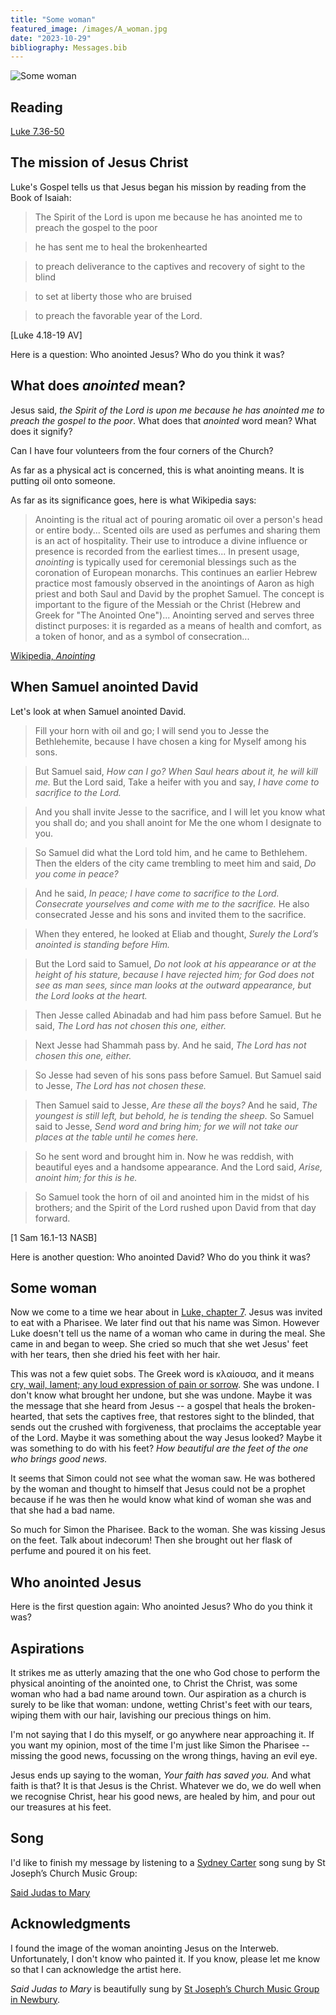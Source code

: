```yaml
---
title: "Some woman"
featured_image: /images/A_woman.jpg
date: "2023-10-29"
bibliography: Messages.bib
---
```


![Some woman](/images/A_woman.jpg)

## Reading

[Luke 7.36-50](https://www.crosswire.org/study/parallelstudy.jsp?key=Luke+7%3A36#cv)

## The mission of Jesus Christ

Luke's Gospel tells us that Jesus began his mission by reading from the Book of Isaiah:

> The Spirit of the Lord is upon me because he has anointed me to preach the gospel to the poor

> he has sent me to heal the brokenhearted

> to preach deliverance to the captives and recovery of sight to the blind

> to set at liberty those who are bruised

> to preach the favorable year of the Lord.

[Luke 4.18-19 AV]

Here is a question: Who anointed Jesus? Who do you think it was?

## What does *anointed* mean?

Jesus said, *the Spirit of the Lord is upon me because he has anointed me to preach the gospel to the poor*. What does that *anointed* word mean? What does it signify?

Can I have four volunteers from the four corners of the Church?

As far as a physical act is concerned, this is what anointing means. It is putting oil onto someone.

As far as its significance goes, here is what Wikipedia says:

> Anointing is the ritual act of pouring aromatic oil over a person's head or entire body... Scented oils are used as perfumes and sharing them is an act of hospitality. Their use to introduce a divine influence or presence is recorded from the earliest times... In present usage, *anointing* is typically used for ceremonial blessings such as the coronation of European monarchs. This continues an earlier Hebrew practice most famously observed in the anointings of Aaron as high priest and both Saul and David by the prophet Samuel. The concept is important to the figure of the Messiah or the Christ (Hebrew and Greek for "The Anointed One")... Anointing served and serves three distinct purposes: it is regarded as a means of health and comfort, as a token of honor, and as a symbol of consecration...

[Wikipedia, *Anointing*](https://en.wikipedia.org/wiki/Anointing)

## When Samuel anointed David

Let's look at when Samuel anointed David.

> Fill your horn with oil and go; I will send you to Jesse the Bethlehemite, because I have chosen a king for Myself among his sons.
	
> But Samuel said, *How can I go? When Saul hears about it, he will kill me.* But the Lord said, Take a heifer with you and say, *I have come to sacrifice to the Lord.*
	
> And you shall invite Jesse to the sacrifice, and I will let you know what you shall do; and you shall anoint for Me the one whom I designate to you.

> So Samuel did what the Lord told him, and he came to Bethlehem. Then the elders of the city came trembling to meet him and said, *Do you come in peace?*

> And he said, *In peace; I have come to sacrifice to the Lord. Consecrate yourselves and come with me to the sacrifice.* He also consecrated Jesse and his sons and invited them to the sacrifice.

> When they entered, he looked at Eliab and thought, *Surely the Lord’s anointed is standing before Him.*

> But the Lord said to Samuel, *Do not look at his appearance or at the height of his stature, because I have rejected him; for God does not see as man sees, since man looks at the outward appearance, but the Lord looks at the heart.*

> Then Jesse called Abinadab and had him pass before Samuel. But he said, *The Lord has not chosen this one, either.*

> Next Jesse had Shammah pass by. And he said, *The Lord has not chosen this one, either.*

> So Jesse had seven of his sons pass before Samuel. But Samuel said to Jesse, *The Lord has not chosen these.*

> Then Samuel said to Jesse, *Are these all the boys?* And he said, *The youngest is still left, but behold, he is tending the sheep.* So Samuel said to Jesse, *Send word and bring him; for we will not take our places at the table until he comes here.*

> So he sent word and brought him in. Now he was reddish, with beautiful eyes and a handsome appearance. And the Lord said, *Arise, anoint him; for this is he.*

> So Samuel took the horn of oil and anointed him in the midst of his brothers; and the Spirit of the Lord rushed upon David from that day forward.

[1 Sam 16.1-13 NASB]

Here is another question: Who anointed David? Who do you think it was?

## Some woman

Now we come to a time we hear about in [Luke, chapter 7](https://www.crosswire.org/study/parallelstudy.jsp?key=Luke+7%3A36#cv). Jesus was invited to eat with a Pharisee. We later find out that his name was Simon. However Luke doesn't tell us the name of a woman who came in during the meal. She came in and began to weep. She cried so much that she wet Jesus' feet with her tears, then she dried his feet with her hair.

This was not a few quiet sobs. The Greek word is κλαίουσα, and it means [cry, wail, lament; any loud expression of pain or sorrow](http://www.perseus.tufts.edu/hopper/morph?l=%CE%BA%CE%BB%CE%B1%CE%AF%CE%BF%CF%85%CF%83%CE%B1&la=greek#lexicon). She was undone. I don't know what brought her undone, but she was undone. Maybe it was the message that she heard from Jesus -- a gospel that heals the broken-hearted, that sets the captives free, that restores sight to the blinded, that sends out the crushed with forgiveness, that proclaims the acceptable year of the Lord. Maybe it was something about the way Jesus looked? Maybe it was something to do with his feet? *How beautiful are the feet of the one who brings good news.*

It seems that Simon could not see what the woman saw. He was bothered by the woman and thought to himself that Jesus could not be a prophet because if he was then he would know what kind of woman she was and that she had a bad name.

So much for Simon the Pharisee. Back to the woman. She was kissing Jesus on the feet. Talk about indecorum! Then she brought out her flask of perfume and poured it on his feet.

## Who anointed Jesus

Here is the first question again: Who anointed Jesus? Who do you think it was?

## Aspirations

It strikes me as utterly amazing that the one who God chose to perform the physical anointing of the anointed one, to Christ the Christ, was some woman who had a bad name around town. Our aspiration as a church is surely to be like that woman: undone, wetting Christ's feet with our tears, wiping them with our hair, lavishing our precious things on him.

I'm not saying that I do this myself, or go anywhere near approaching it. If you want my opinion, most of the time I'm just like Simon the Pharisee -- missing the good news, focussing on the wrong things, having an evil eye.

Jesus ends up saying to the woman, *Your faith has saved you.* And what faith is that? It is that Jesus is the Christ. Whatever we do, we do well when we recognise Christ, hear his good news, are healed by him, and pour out our treasures at his feet.

## Song

I'd like to finish my message by listening to a [Sydney Carter](https://en.wikipedia.org/wiki/Sydney_Carter) song sung by St Joseph’s Church Music Group:

[Said Judas to Mary](https://www.youtube.com/watch?v=w3V3HU_eg5E)

## Acknowledgments

I found the image of the woman anointing Jesus on the Interweb. Unfortunately, I don't know who painted it. If you know, please let me know so that I can acknowledge the artist here.

*Said Judas to Mary* is beautifully sung by [St Joseph’s Church Music Group in Newbury](https://www.youtube.com/@stjosephsmusicgroupnewbury4016).
